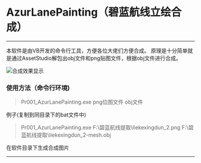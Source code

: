 # AzurLanePainting（碧蓝航线立绘合成）

------

本软件是由VB开发的命令行工具，方便各位大佬们方便合成。
原理是十分简单就是通过AssetStudio解包出obj文件和png贴图文件，根据obj文件进行合成。

![合成效果显示](https://github.com/luanshizhimei/VB_Pr001_AzurLanePainting/blob/master/biaoqiang_h.png?raw=true)


### 使用方法（命令行环境)
> Pr001_AzurLanePainting.exe png位图文件 obj文件

例子(复制到同目录下的bat文件中)
> Pr001_AzurLanePainting.exe F:\碧蓝航线提取\liekexingdun_2.png F:\碧蓝航线提取\liekexingdun_2-mesh.obj

在软件目录下生成合成图片

------
